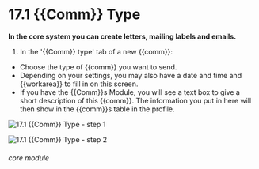# 17.1 {{Comm}} Type

**In the core system you can create letters, mailing labels and emails.**

1. In the '{{Comm}} type' tab of a new {{comm}}:

- Choose the type of {{comm}} you want to send. 
- Depending on your settings, you may also have a date and time and {{workarea}} to fill in on this screen.
- If you have the {{Comm}}s Module, you will see a text box to give a short description of this {{comm}}. The information you put in here will then show in the {{comm}}s table in the profile. 

![17.1 {{Comm}} Type - step 1](17.1_Communication_Type_im_1.png)

![17.1 {{Comm}} Type - step 2](17.1_Communication_Type_im_2.png)




###### core module
